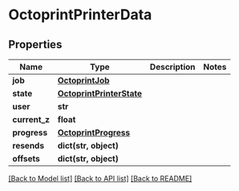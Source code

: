 # OctoprintPrinterData


## Properties
Name | Type | Description | Notes
------------ | ------------- | ------------- | -------------
**job** | [**OctoprintJob**](OctoprintJob.md) |  | 
**state** | [**OctoprintPrinterState**](OctoprintPrinterState.md) |  | 
**user** | **str** |  | 
**current_z** | **float** |  | 
**progress** | [**OctoprintProgress**](OctoprintProgress.md) |  | 
**resends** | **dict(str, object)** |  | 
**offsets** | **dict(str, object)** |  | 

[[Back to Model list]](../README.md#documentation-for-models) [[Back to API list]](../README.md#documentation-for-api-endpoints) [[Back to README]](../README.md)


